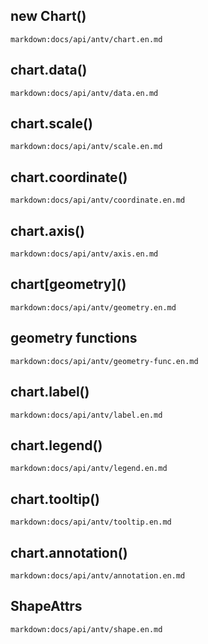 ## new Chart()

`markdown:docs/api/antv/chart.en.md`

## chart.data()

`markdown:docs/api/antv/data.en.md`

## chart.scale()

`markdown:docs/api/antv/scale.en.md`

## chart.coordinate()

`markdown:docs/api/antv/coordinate.en.md`

## chart.axis()

`markdown:docs/api/antv/axis.en.md`

## chart\[geometry\]()

`markdown:docs/api/antv/geometry.en.md`

## geometry functions

`markdown:docs/api/antv/geometry-func.en.md`

## chart.label()

`markdown:docs/api/antv/label.en.md`

## chart.legend()

`markdown:docs/api/antv/legend.en.md`

## chart.tooltip()

`markdown:docs/api/antv/tooltip.en.md`

## chart.annotation()

`markdown:docs/api/antv/annotation.en.md`

## ShapeAttrs

`markdown:docs/api/antv/shape.en.md`
